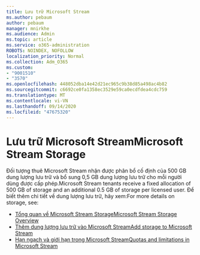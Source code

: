 ```yaml
---
title: Lưu trữ Microsoft Stream
ms.author: pebaum
author: pebaum
manager: mnirkhe
ms.audience: Admin
ms.topic: article
ms.service: o365-administration
ROBOTS: NOINDEX, NOFOLLOW
localization_priority: Normal
ms.collection: Adm_O365
ms.custom:
- "9001510"
- "3570"
ms.openlocfilehash: 448052dba14e42d21ec965c9b38d85a498ac4b82
ms.sourcegitcommit: c6692ce0fa1358ec3529e59ca0ecdfdea4cdc759
ms.translationtype: MT
ms.contentlocale: vi-VN
ms.lasthandoff: 09/14/2020
ms.locfileid: "47675320"
---
```

# <a name="microsoft-stream-storage"></a><span data-ttu-id="3fc1b-102">Lưu trữ Microsoft Stream</span><span class="sxs-lookup"><span data-stu-id="3fc1b-102">Microsoft Stream Storage</span></span>

<span data-ttu-id="3fc1b-103">Đối tượng thuê Microsoft Stream nhận được phân bổ cố định của 500 GB dung lượng lưu trữ và bổ sung 0,5 GB dung lượng lưu trữ cho mỗi người dùng được cấp phép.</span><span class="sxs-lookup"><span data-stu-id="3fc1b-103">Microsoft Stream tenants receive a fixed allocation of 500 GB of storage and an additional 0.5 GB of storage per licensed user.</span></span>
<span data-ttu-id="3fc1b-104">Để biết thêm chi tiết về dung lượng lưu trữ, hãy xem:</span><span class="sxs-lookup"><span data-stu-id="3fc1b-104">For more details on storage, see:</span></span>

- [<span data-ttu-id="3fc1b-105">Tổng quan về Microsoft Stream Storage</span><span class="sxs-lookup"><span data-stu-id="3fc1b-105">Microsoft Stream Storage Overview</span></span>](https://docs.microsoft.com/stream/license-overview#storage)
- [<span data-ttu-id="3fc1b-106">Thêm dung lượng lưu trữ vào Microsoft Stream</span><span class="sxs-lookup"><span data-stu-id="3fc1b-106">Add storage to Microsoft Stream</span></span>](https://docs.microsoft.com/stream/storage-add-on)
- [<span data-ttu-id="3fc1b-107">Hạn ngạch và giới hạn trong Microsoft Stream</span><span class="sxs-lookup"><span data-stu-id="3fc1b-107">Quotas and limitations in Microsoft Stream</span></span>](https://docs.microsoft.com/stream/quotas-and-limitations)
